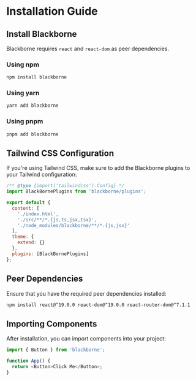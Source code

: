 # Installation Guide

## Install Blackborne

Blackborne requires `react` and `react-dom` as peer dependencies.

### Using npm

```sh
npm install blackborne
```

### Using yarn

```sh
yarn add blackborne
```

### Using pnpm

```sh
pnpm add blackborne
```

## Tailwind CSS Configuration

If you're using Tailwind CSS, make sure to add the Blackborne plugins to your Tailwind configuration:

```js
/** @type {import('tailwindcss').Config} */
import BlackBornePlugins from 'blackborne/plugins';

export default {
  content: [
    './index.html',
    './src/**/*.{js,ts,jsx,tsx}',
    './node_modules/blackborne/**/*.{js,jsx}'
  ],
  theme: {
    extend: {}
  },
  plugins: [BlackBornePlugins]
};
```

## Peer Dependencies

Ensure that you have the required peer dependencies installed:

```sh
npm install react@^19.0.0 react-dom@^19.0.0 react-router-dom@^7.1.1
```

## Importing Components

After installation, you can import components into your project:

```js
import { Button } from 'blackborne';

function App() {
  return <Button>Click Me</Button>;
}
```
